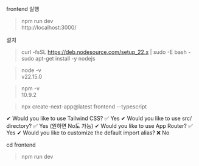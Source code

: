 frontend 실행
> npm run dev \
> http://localhost:3000/


설치

> curl -fsSL https://deb.nodesource.com/setup_22.x | sudo -E bash -
sudo apt-get install -y nodejs


> node -v \
> v22.15.0

> npm -v \
> 10.9.2


> npx create-next-app@latest frontend --typescript

✔ Would you like to use Tailwind CSS?	✅ Yes
✔ Would you like to use src/ directory?	✅ Yes (원하면 No도 가능)
✔ Would you like to use App Router?	✅ Yes
✔ Would you like to customize the default import alias?	❌ No


cd frontend
> npm run dev